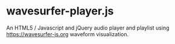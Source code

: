 # wavesurfer-player.js
An HTML5 / Javascript and jQuery audio player and playlist using https://wavesurfer-js.org waveform visualization.
